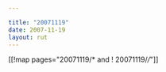 ```yaml
---

title: "20071119"
date: 2007-11-19
layout: rut
---
```


[[!map pages="20071119/* and ! 20071119/*/*"]]
